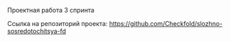 Проектная работа 3 спринта

Ссылка на репозиторий проекта: https://github.com/Checkfold/slozhno-sosredotochitsya-fd